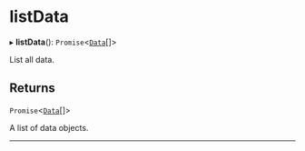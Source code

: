 # listData


▸ **listData**(): `Promise`\<[`Data`](Data.md)[]\>

List all data.

## Returns

`Promise`\<[`Data`](Data.md)[]\>

A list of data objects.

___
